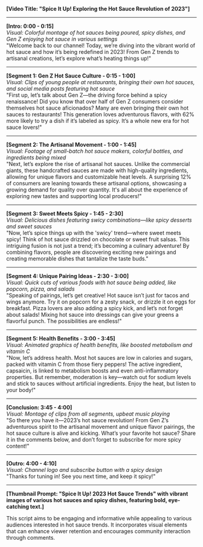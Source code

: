 **[Video Title: "Spice It Up! Exploring the Hot Sauce Revolution of 2023"]**

---

**[Intro: 0:00 - 0:15]**  
*Visual: Colorful montage of hot sauces being poured, spicy dishes, and Gen Z enjoying hot sauce in various settings*  
"Welcome back to our channel! Today, we’re diving into the vibrant world of hot sauce and how it’s being redefined in 2023! From Gen Z trends to artisanal creations, let’s explore what’s heating things up!"

---

**[Segment 1: Gen Z Hot Sauce Culture - 0:15 - 1:00]**  
*Visual: Clips of young people at restaurants, bringing their own hot sauces, and social media posts featuring hot sauce*  
"First up, let’s talk about Gen Z—the driving force behind a spicy renaissance! Did you know that over half of Gen Z consumers consider themselves hot sauce aficionados? Many are even bringing their own hot sauces to restaurants! This generation loves adventurous flavors, with 62% more likely to try a dish if it’s labeled as spicy. It’s a whole new era for hot sauce lovers!"

---

**[Segment 2: The Artisanal Movement - 1:00 - 1:45]**  
*Visual: Footage of small-batch hot sauce makers, colorful bottles, and ingredients being mixed*  
"Next, let’s explore the rise of artisanal hot sauces. Unlike the commercial giants, these handcrafted sauces are made with high-quality ingredients, allowing for unique flavors and customizable heat levels. A surprising 12% of consumers are leaning towards these artisanal options, showcasing a growing demand for quality over quantity. It's all about the experience of exploring new tastes and supporting local producers!"

---

**[Segment 3: Sweet Meets Spicy - 1:45 - 2:30]**  
*Visual: Delicious dishes featuring swicy combinations—like spicy desserts and sweet sauces*  
"Now, let’s spice things up with the 'swicy' trend—where sweet meets spicy! Think of hot sauce drizzled on chocolate or sweet fruit salsas. This intriguing fusion is not just a trend; it’s becoming a culinary adventure! By combining flavors, people are discovering exciting new pairings and creating memorable dishes that tantalize the taste buds."

---

**[Segment 4: Unique Pairing Ideas - 2:30 - 3:00]**  
*Visual: Quick cuts of various foods with hot sauce being added, like popcorn, pizza, and salads*  
"Speaking of pairings, let’s get creative! Hot sauce isn’t just for tacos and wings anymore. Try it on popcorn for a zesty snack, or drizzle it on eggs for breakfast. Pizza lovers are also adding a spicy kick, and let’s not forget about salads! Mixing hot sauce into dressings can give your greens a flavorful punch. The possibilities are endless!"

---

**[Segment 5: Health Benefits - 3:00 - 3:45]**  
*Visual: Animated graphics of health benefits, like boosted metabolism and vitamin C*  
"Now, let’s address health. Most hot sauces are low in calories and sugars, packed with vitamin C from those fiery peppers! The active ingredient, capsaicin, is linked to metabolism boosts and even anti-inflammatory properties. But remember, moderation is key—watch out for sodium levels and stick to sauces without artificial ingredients. Enjoy the heat, but listen to your body!"

---

**[Conclusion: 3:45 - 4:00]**  
*Visual: Montage of clips from all segments, upbeat music playing*  
"So there you have it—2023’s hot sauce revolution! From Gen Z’s adventurous spirit to the artisanal movement and unique flavor pairings, the hot sauce culture is alive and kicking. What’s your favorite hot sauce? Share it in the comments below, and don’t forget to subscribe for more spicy content!"

---

**[Outro: 4:00 - 4:10]**  
*Visual: Channel logo and subscribe button with a spicy design*  
"Thanks for tuning in! See you next time, and keep it spicy!"

---

**[Thumbnail Prompt: "Spice It Up! 2023 Hot Sauce Trends" with vibrant images of various hot sauces and spicy dishes, featuring bold, eye-catching text.]**

This script aims to be engaging and informative while appealing to various audiences interested in hot sauce trends. It incorporates visual elements that can enhance viewer retention and encourages community interaction through comments.